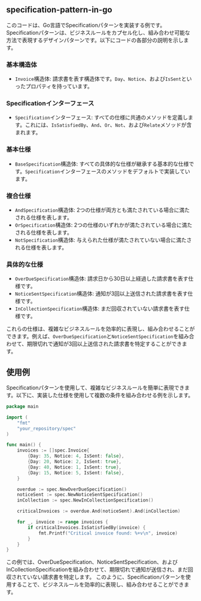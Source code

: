 ## specification-pattern-in-go

このコードは、Go言語でSpecificationパターンを実装する例です。Specificationパターンは、ビジネスルールをカプセル化し、組み合わせ可能な方法で表現するデザインパターンです。以下にコードの各部分の説明を示します。

### 基本構造体

- `Invoice`構造体: 請求書を表す構造体です。`Day`、`Notice`、および`IsSent`といったプロパティを持っています。

### Specificationインターフェース

- `Specification`インターフェース: すべての仕様に共通のメソッドを定義します。これには、`IsSatisfiedBy`、`And`、`Or`、`Not`、および`Relate`メソッドが含まれます。

### 基本仕様

- `BaseSpecification`構造体: すべての具体的な仕様が継承する基本的な仕様です。`Specification`インターフェースのメソッドをデフォルトで実装しています。

### 複合仕様

- `AndSpecification`構造体: 2つの仕様が両方とも満たされている場合に満たされる仕様を表します。
- `OrSpecification`構造体: 2つの仕様のいずれかが満たされている場合に満たされる仕様を表します。
- `NotSpecification`構造体: 与えられた仕様が満たされていない場合に満たされる仕様を表します。

### 具体的な仕様

- `OverDueSpecification`構造体: 請求日から30日以上経過した請求書を表す仕様です。
- `NoticeSentSpecification`構造体: 通知が3回以上送信された請求書を表す仕様です。
- `InCollectionSpecification`構造体: まだ回収されていない請求書を表す仕様です。

これらの仕様は、複雑なビジネスルールを効率的に表現し、組み合わせることができます。例えば、`OverDueSpecification`と`NoticeSentSpecification`を組み合わせて、期限切れで通知が3回以上送信された請求書を特定することができます。

## 使用例

Specificationパターンを使用して、複雑なビジネスルールを簡単に表現できます。以下に、実装した仕様を使用して複数の条件を組み合わせる例を示します。

```go
package main

import (
	"fmt"
	"your_repository/spec"
)

func main() {
	invoices := []spec.Invoice{
		{Day: 35, Notice: 4, IsSent: false},
		{Day: 20, Notice: 2, IsSent: true},
		{Day: 40, Notice: 1, IsSent: true},
		{Day: 15, Notice: 5, IsSent: false},
	}

	overdue := spec.NewOverDueSpecification()
	noticeSent := spec.NewNoticeSentSpecification()
	inCollection := spec.NewInCollectionSpecification()

	criticalInvoices := overdue.And(noticeSent).And(inCollection)

	for _, invoice := range invoices {
		if criticalInvoices.IsSatisfiedBy(invoice) {
			fmt.Printf("Critical invoice found: %+v\n", invoice)
		}
	}
}
```
この例では、OverDueSpecification、NoticeSentSpecification、およびInCollectionSpecificationを組み合わせて、期限切れで通知が送信され、まだ回収されていない請求書を特定します。
このように、Specificationパターンを使用することで、ビジネスルールを効率的に表現し、組み合わせることができます。



